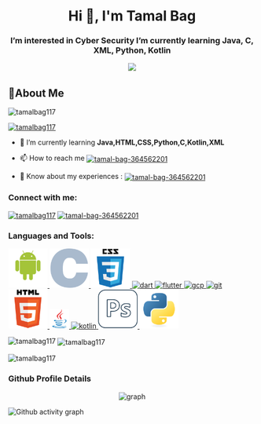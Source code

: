 <h1 align="center">Hi 👋, I'm Tamal Bag</h1>
<h3 align="center">I’m interested in Cyber Security I’m currently learning Java, C, XML, Python, Kotlin</h3>

<p align="center">
  <img src="https://readme-typing-svg.herokuapp.com?color=ff1a75&size=30&center=true&vCenter=true&width=550&height=70&lines=>Hi+👋,+I'm+Tamal+Bag;I’m+interested+in+coding;I’m+currently+learning+Java,+C;+XML,+Python+,Kotlin;">
</p>

   ## 🙋‍About Me


<p align="left"> <img src="https://komarev.com/ghpvc/?username=tamalbag117&label=Profile%20views&color=0e75b6&style=flat&&theme=monokai" alt="tamalbag117" /> </p>

<p align="left"> <a href="https://github.com/ryo-ma/github-profile-trophy"><img src="https://github-profile-trophy.vercel.app/?username=tamalbag117&&theme=monokai" alt="tamalbag117" /></a> </p>

- 🌱 I’m currently learning **Java,HTML,CSS,Python,C,Kotlin,XML**

- 📫 How to reach me <a href="https://linkedin.com/in/tamal-bag-364562201" target="blank"><img align="center" src="https://raw.githubusercontent.com/rahuldkjain/github-profile-readme-generator/master/src/images/icons/Social/linked-in-alt.svg" alt="tamal-bag-364562201" height="20" width="30" /></a>

- 📄 Know about my experiences : <a href="https://linkedin.com/in/tamal-bag-364562201" target="blank"><img align="center" src="https://raw.githubusercontent.com/rahuldkjain/github-profile-readme-generator/master/src/images/icons/Social/linked-in-alt.svg" alt="tamal-bag-364562201" height="15" width="20" /></a>

<!-- ### Blogs posts -->
<!-- BLOG-POST-LIST:START -->
<!-- BLOG-POST-LIST:END -->

<h3 align="left">Connect with me:</h3>
<p align="left">
<a href="https://dev.to/tamalbag117" target="blank"><img align="center" src="https://raw.githubusercontent.com/rahuldkjain/github-profile-readme-generator/master/src/images/icons/Social/devto.svg" alt="tamalbag117" height="30" width="40" /></a>
<a href="https://linkedin.com/in/tamal-bag-364562201" target="blank"><img align="center" src="https://raw.githubusercontent.com/rahuldkjain/github-profile-readme-generator/master/src/images/icons/Social/linked-in-alt.svg" alt="tamal-bag-364562201" height="30" width="40" /></a>
</p>

<h3 align="left">Languages and Tools:</h3>
<p align="left"> <a href="https://developer.android.com" target="_blank" rel="noreferrer"> <img src="https://raw.githubusercontent.com/devicons/devicon/master/icons/android/android-original-wordmark.svg" alt="android" width="80" height="80"/> </a> <a href="https://www.cprogramming.com/" target="_blank" rel="noreferrer"> <img src="https://raw.githubusercontent.com/devicons/devicon/master/icons/c/c-original.svg" alt="c" width="80" height="80"/> </a> <a href="https://www.w3schools.com/css/" target="_blank" rel="noreferrer"> <img src="https://raw.githubusercontent.com/devicons/devicon/master/icons/css3/css3-original-wordmark.svg" alt="css3" width="80" height="80"/> </a> <a href="https://dart.dev" target="_blank" rel="noreferrer"> <img src="https://www.vectorlogo.zone/logos/dartlang/dartlang-icon.svg" alt="dart" width="80" height="80"/> </a> <a href="https://flutter.dev" target="_blank" rel="noreferrer"> <img src="https://www.vectorlogo.zone/logos/flutterio/flutterio-icon.svg" alt="flutter" width="80" height="80"/> </a> <a href="https://cloud.google.com" target="_blank" rel="noreferrer"> <img src="https://www.vectorlogo.zone/logos/google_cloud/google_cloud-icon.svg" alt="gcp" width="80" height="80"/> </a> <a href="https://git-scm.com/" target="_blank" rel="noreferrer"> <img src="https://www.vectorlogo.zone/logos/git-scm/git-scm-icon.svg" alt="git" width="80" height="80"/> </a> <a href="https://www.w3.org/html/" target="_blank" rel="noreferrer"> <img src="https://raw.githubusercontent.com/devicons/devicon/master/icons/html5/html5-original-wordmark.svg" alt="html5" width="80" height="80"/> </a> <a href="https://www.java.com" target="_blank" rel="noreferrer"> <img src="https://raw.githubusercontent.com/devicons/devicon/master/icons/java/java-original.svg" alt="java" width="40" height="40"/> </a> <a href="https://kotlinlang.org" target="_blank" rel="noreferrer"> <img src="https://www.vectorlogo.zone/logos/kotlinlang/kotlinlang-icon.svg" alt="kotlin" width="80" height="80"/> </a> <a href="https://www.photoshop.com/en" target="_blank" rel="noreferrer"> <img src="https://raw.githubusercontent.com/devicons/devicon/master/icons/photoshop/photoshop-line.svg" alt="photoshop" width="80" height="80"/> </a> <a href="https://www.python.org" target="_blank" rel="noreferrer"> <img src="https://raw.githubusercontent.com/devicons/devicon/master/icons/python/python-original.svg" alt="python" width="80" height="80"/> </a> </p>



<p><img align="left" src="https://github-readme-stats.vercel.app/api/top-langs?username=tamalbag117&show_icons=true&locale=en&layout=compact&&theme=dracula" alt="tamalbag117" /></p>

<p>&nbsp;<img align="center" src="https://github-readme-stats.vercel.app/api?username=tamalbag117&show_icons=true&locale=en&&theme=dracula" alt="tamalbag117" /></p>

<p><img align="center" src="https://github-readme-streak-stats.herokuapp.com/?user=tamalbag117&&theme=dracula&" alt="tamalbag117" /></p>
<!-- 
![GitHub Activity Graph](https://activity-graph.herokuapp.com/graph?username=tamalbag117&themp=dracula)   -->

<h3 align="left">Github Profile Details</h3>
<p align="center"><img height="300em" src="https://github-profile-summary-cards.vercel.app/api/cards/profile-details?username=tamalbag117&theme=monokai" alt="graph" align = "center"/></p>

![Github activity graph](https://activity-graph.herokuapp.com/graph?username=tamalbag117&theme=monokai)



